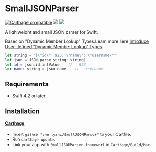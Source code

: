 # SmallJSONParser

[![Carthage compatible](https://img.shields.io/badge/Carthage-compatible-4BC51D.svg?style=flat)](https://github.com/Carthage/Carthage)
![](https://img.shields.io/cocoapods/v/SmallJSONParser.svg?style=flat)
![](https://img.shields.io/badge/platform-iOS-macOS-watchOS-tvOS-lightgrey.svg)

A lightweight and small JSON parser for Swift.

Based on "Dynamic Member Lookup" Types.Learn more here [Introduce User-defined "Dynamic Member Lookup" Types](https://github.com/apple/swift-evolution/blob/master/proposals/0195-dynamic-member-lookup.md).

```swift
let string = "{\"id\": 923, \"name\": \"username\""
let json = JSON.parse(string: string)
let id = json.id.intValue    //   923
let name: String = json.name    //   username
```

## Requirements

- Swift 4.2 or later

## Installation

#### [Carthage](https://github.com/Carthage/Carthage)

- Insert `github "chn-lyzhi/SmallJSONParser"` to your Cartfile.
- Run `carthage update`.
- Link your app with `SmallJSONParser.framework` in `Carthage/Build/Mac`.
